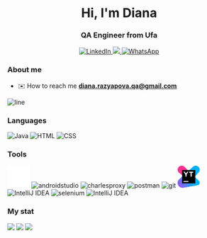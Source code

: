 <div id="header" align='center'>
  <h1>Hi, I'm Diana</h1>
    <h3>QA Engineer from Ufa</h3>
      <a href="https://www.linkedin.com/in/diana-razyapova/">
      <img src="https://img.shields.io/badge/LinkedIn-blue?style=for-the-badge&logo=linkedin&logoColor=white" alt="LinkedIn"/>
      </a>
      <a href="https://t.me/QA_dianarazyapova">
      <img src="https://img.shields.io/badge/Telegram-2CA5E0?style=for-the-badge&logo=telegram&logoColor=white"
      </a>
      <a href="https://wa.me/79964011474">
      <img src="https://img.shields.io/badge/WhatsApp-25D366?style=for-the-badge&logo=whatsapp&logoColor=white" alt="WhatsApp"/>
      </a>
</div>

### About me
- :envelope: How to reach me **diana.razyapova.qa@gmail.com**

![line](https://capsule-render.vercel.app/api?type=rect&color=gradient&height=1)

### Languages 
<div id="header" align='left'>
    <img src="https://cdn.jsdelivr.net/gh/devicons/devicon/icons/java/java-original.svg" alt="Java" width="50" height="50"/>
    <img src="https://cdn.jsdelivr.net/gh/devicons/devicon/icons/html5/html5-original.svg" alt="HTML" width="50" height="50"/>
    <img src="https://cdn.jsdelivr.net/gh/devicons/devicon/icons/css3/css3-original.svg" alt="CSS" width="50" height="50"/>
</div>

### Tools
<div id="header" align='left'> 
    <img src="https://github.com/ChromeDevTools/devtools-logo/blob/master/logos/svg/chrome-devtools-square-responsive.svg" alt="chromedevtools" width="50" height="50"/>
    <img src="https://cdn.jsdelivr.net/gh/devicons/devicon/icons/androidstudio/androidstudio-original.svg" alt="androidstudio" width="50" height="50"/>
    <img src="https://pic2-orsoon.mac89.com/2017/0508/20170508093221641.png" alt="charlesproxy " width="55" height="55"/>
    <img src="https://www.vectorlogo.zone/logos/getpostman/getpostman-icon.svg" alt="postman" width="50" height="50"/>
    <img src="https://cdn.jsdelivr.net/gh/devicons/devicon/icons/git/git-original.svg" alt="git" width="50" height="50"/>
    <img src="https://github.com/JetBrains/logos/blob/master/web/youtrack/youtrack.svg" alt="youtrack" width="50" height="50"/>
    <img src="https://upload.vectorlogo.zone/logos/jetbrains_idea/images/d4398a36-c378-4511-a508-106ded6cd69a.svg" alt="IntelliJ IDEA" width="50" height="50"/>
    <img src="https://static.merlion.ru/merliontech/images/logo_selenium.png" alt="selenium" width="50" height="50"/>
    <img src="https://avatars.githubusercontent.com/u/5879127?s=200&v=4" alt="IntelliJ IDEA" width="55" height="55"/>
</div>


### My stat
<div id="stat" align='left'>
    <img src="http://github-profile-summary-cards.vercel.app/api/cards/profile-details?username=DianaRazyapova&theme=discord_old_blurple"/>
    <img src="http://github-profile-summary-cards.vercel.app/api/cards/repos-per-language?username=DianaRazyapova&theme=discord_old_blurple"/>
    <img src="http://github-profile-summary-cards.vercel.app/api/cards/stats?username=DianaRazyapova&theme=discord_old_blurple"/>
</div>
